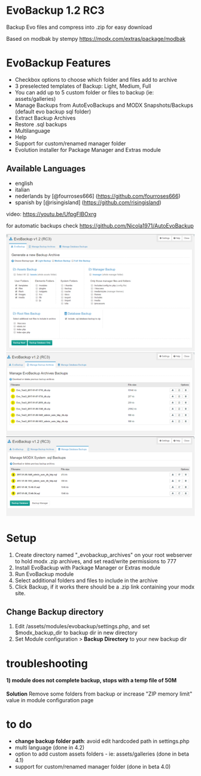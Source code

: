 # EvoBackup 1.2 RC3
Backup Evo files and compress into .zip for easy download

Based on modbak by stempy
https://modx.com/extras/package/modbak

# EvoBackup Features

* Checkbox options to choose which folder and files add to archive
* 3 preselected templates of Backup: Light, Medium, Full
* You can add up to 5 custom folder or files to backup (ie: assets/galleries)
* Manage Backups from AutoEvoBackups and MODX Snapshots/Backups (default evo backup sql folder)
* Extract Backup Archives
* Restore .sql backups
* Multilanguage
* Help
* Support for custom/renamed manager folder
* Evolution installer for Package Manager and Extras module

## Available Languages
* english
* italian
* nederlands by [@fourroses666] (https://github.com/fourroses666)
* spanish by [@risingisland] (https://github.com/risingisland)

video: https://youtu.be/UfpgFIBOxrg

for automatic backups check https://github.com/Nicola1971/AutoEvoBackup

![evobackup](https://github.com/Nicola1971/training-materials/blob/master/Images/evobackup-rc3-tab1.png)
![evobackup](https://github.com/Nicola1971/training-materials/blob/master/Images/evobackup-rc3-tab2.png)
![evobackup](https://github.com/Nicola1971/training-materials/blob/master/Images/evobackup-rc3-tab3.png)

# Setup
1. Create directory named "_evobackup_archives"  on your root webserver to hold modx .zip archives, and set read/write permissions to 777
2. Install EvoBackup with Package Manager or Extras module
3. Run EvoBackup module
4. Select additional folders and files to include in the archive
5. Click Backup, if it works there should be a .zip link containing your modx site.

## Change Backup directory
1. Edit /assets/modules/evobackup/settings.php, and set $modx_backup_dir to backup dir in new directory
2. Set Module configuration > **Backup Directory** to your new backup dir

# troubleshooting
#### 1) module does not complete backup, stops with a temp file of 50M

**Solution**
Remove some folders from backup or increase "ZIP memory limit" value in module configuration page

# to do

* **change backup folder path**: avoid edit hardcoded path in settings.php
* multi language (done in 4.2)
* option to add custom assets folders - ie: assets/galleries (done in beta 4.1)
* support for custom/renamed manager folder (done in beta 4.0)
